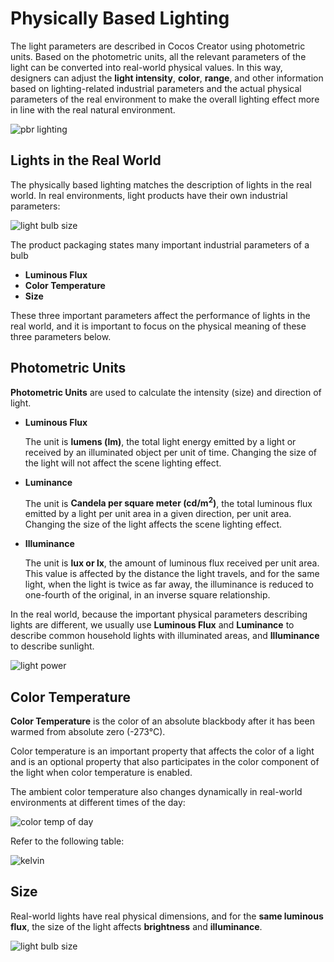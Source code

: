 # Physically Based Lighting

The light parameters are described in Cocos Creator using photometric units. Based on the photometric units, all the relevant parameters of the light can be converted into real-world physical values. In this way, designers can adjust the **light intensity**, **color**, **range**, and other information based on lighting-related industrial parameters and the actual physical parameters of the real environment to make the overall lighting effect more in line with the real natural environment.

![pbr lighting](pbrlighting/pbr-lighting.jpg)

## Lights in the Real World

The physically based lighting matches the description of lights in the real world. In real environments, light products have their own industrial parameters:

![light bulb size](pbrlighting/light-bulb.jpg)

The product packaging states many important industrial parameters of a bulb
- **Luminous Flux**
- **Color Temperature**
- **Size**

These three important parameters affect the performance of lights in the real world, and it is important to focus on the physical meaning of these three parameters below.

## Photometric Units

**Photometric Units** are used to calculate the intensity (size) and direction of light.

- **Luminous Flux**

  The unit is **lumens (lm)**, the total light energy emitted by a light or received by an illuminated object per unit of time. Changing the size of the light will not affect the scene lighting effect.

- **Luminance**

  The unit is **Candela per square meter (cd/m<sup>2</sup>)**, the total luminous flux emitted by a light per unit area in a given direction, per unit area. Changing the size of the light affects the scene lighting effect.

- **Illuminance**

  The unit is **lux or lx**, the amount of luminous flux received per unit area. This value is affected by the distance the light travels, and for the same light, when the light is twice as far away, the illuminance is reduced to one-fourth of the original, in an inverse square relationship.

In the real world, because the important physical parameters describing lights are different, we usually use **Luminous Flux** and **Luminance** to describe common household lights with illuminated areas, and **Illuminance** to describe sunlight.

![light power](pbrlighting/light-power.jpg)

## Color Temperature

**Color Temperature** is the color of an absolute blackbody after it has been warmed from absolute zero (-273°C).

Color temperature is an important property that affects the color of a light and is an optional property that also participates in the color component of the light when color temperature is enabled.

The ambient color temperature also changes dynamically in real-world environments at different times of the day:

![color temp of day](pbrlighting/color-temp-of-day.jpg)

Refer to the following table:

![kelvin](pbrlighting/kelvin.jpg)

## Size

Real-world lights have real physical dimensions, and for the **same luminous flux**, the size of the light affects **brightness** and **illuminance**.

![light bulb size](pbrlighting/light-bulb-size.png)

